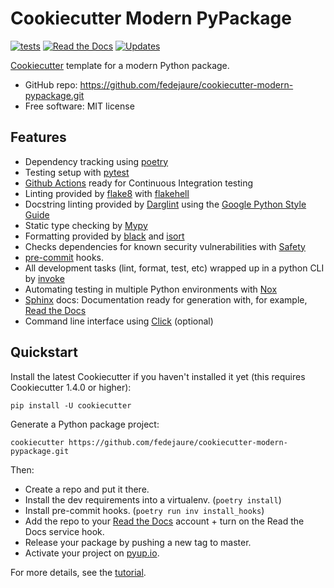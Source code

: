 # Cookiecutter Modern PyPackage

[![tests](https://github.com/fedejaure/cookiecutter-modern-pypackage/workflows/tests/badge.svg)](https://github.com/fedejaure/cookiecutter-modern-pypackage/actions?workflow=tests)
[![Read the Docs](https://readthedocs.org/projects/cookiecutter-modern-pypackage/badge/)](https://cookiecutter-modern-pypackage.readthedocs.io/)
[![Updates](https://pyup.io/repos/github/fedejaure/cookiecutter-modern-pypackage/shield.svg)](https://pyup.io/repos/github/fedejaure/cookiecutter-modern-pypackage/)

[Cookiecutter][cookiecutter] template for a modern Python package.

* GitHub repo: <https://github.com/fedejaure/cookiecutter-modern-pypackage.git>
* Free software: MIT license

## Features

* Dependency tracking using [poetry][poetry]
* Testing setup with [pytest][pytest]
* [Github Actions][github actions] ready for Continuous Integration testing
* Linting provided by [flake8][flake8] with [flakehell][flakehell]
* Docstring linting provided by [Darglint][darglint] using the [Google Python Style Guide][google styleguide]
* Static type checking by [Mypy][mypy]
* Formatting provided by [black][black] and [isort][isort]
* Checks dependencies for known security vulnerabilities with [Safety][safety]
* [pre-commit][pre-commit] hooks.
* All development tasks (lint, format, test, etc) wrapped up in a python CLI by [invoke][invoke]
* Automating testing in multiple Python environments with [Nox][nox]
* [Sphinx][sphinx] docs: Documentation ready for generation with, for example, [Read the Docs][rtd]
* Command line interface using [Click][click] (optional)

## Quickstart

Install the latest Cookiecutter if you haven't installed it yet (this requires Cookiecutter 1.4.0 or higher):

```
pip install -U cookiecutter
```

Generate a Python package project:

```
cookiecutter https://github.com/fedejaure/cookiecutter-modern-pypackage.git
```

Then:

* Create a repo and put it there.
* Install the dev requirements into a virtualenv. (`poetry install`)
* Install pre-commit hooks. (`poetry run inv install_hooks`)
* Add the repo to your [Read the Docs][rtd] account + turn on the Read the Docs service hook.
* Release your package by pushing a new tag to master.
* Activate your project on [pyup.io][pyup].

For more details, see the [tutorial][tutorial].

[cookiecutter]: https://github.com/cookiecutter/cookiecutter
[poetry]: https://python-poetry.org/
[pytest]: https://github.com/pytest-dev/pytest
[github actions]: https://github.com/features/actions
[flake8]: https://gitlab.com/pycqa/flake8
[flakehell]: https://github.com/life4/flakehell
[isort]: https://github.com/timothycrosley/isort
[black]: https://github.com/psf/black
[darglint]: https://github.com/terrencepreilly/darglint
[mypy]: https://github.com/python/mypy
[pre-commit]: https://pre-commit.com/
[safety]: https://github.com/pyupio/safety
[google styleguide]: https://google.github.io/styleguide/pyguide.html
[invoke]: https://www.pyinvoke.org/
[sphinx]: https://www.sphinx-doc.org/en/master/
[rtd]: https://readthedocs.org/
[nox]: https://nox.thea.codes/en/stable/
[tutorial]: https://cookiecutter-modern-pypackage.readthedocs.io/en/latest/tutorial.html
[pyup]: https://pyup.io/
[click]: http://click.pocoo.org/
